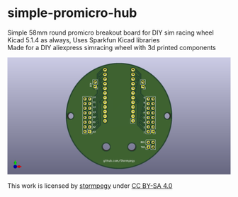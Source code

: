 # simple-promicro-hub
Simple 58mm round promicro breakout board for DIY sim racing wheel  
Kicad 5.1.4 as always, Uses Sparkfun Kicad libraries  
Made for a DIY aliexpress simracing wheel with 3d printed components  


![58mm hub](/img/kicad_mkpUhrPDhc.png) 


This work is licensed by [stormpegy](https://github.com/Stormpegy/) under [CC BY-SA 4.0](https://creativecommons.org/licenses/by-sa/4.0/)